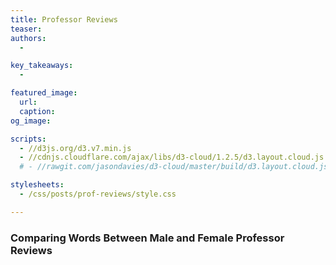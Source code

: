 ```yaml
---
title: Professor Reviews
teaser: 
authors:
  - 

key_takeaways:
  - 

featured_image:
  url: 
  caption: 
og_image:

scripts:
  - //d3js.org/d3.v7.min.js
  - //cdnjs.cloudflare.com/ajax/libs/d3-cloud/1.2.5/d3.layout.cloud.js
  # - //rawgit.com/jasondavies/d3-cloud/master/build/d3.layout.cloud.js

stylesheets:
  - /css/posts/prof-reviews/style.css

---
```


### Comparing Words Between Male and Female Professor Reviews
<!-- <script type="module" src="/js/posts/prof-reviews/require.js"></script> -->
<script type="module" src="/js/posts/prof-reviews/dropdownMenu.js"></script>
<script type="module" src="/js/posts/prof-reviews/word_freq.js"></script>
<script type="module" src="/js/posts/prof-reviews/word_cloud.js"></script>

<div id="stats-menu">
</div>

<div id="stat-svg-div">
</div>

<div id="stats-menu2">
</div>

<div id="cloud-svg-div">
</div>